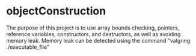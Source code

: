 # objectConstruction

The purpose of this project is to use array bounds checking, pointers, reference variables, constructors, and destructors, as well as avoiding memory leak.
Memory leak can be detected using the command "valgring ./executable_file"


